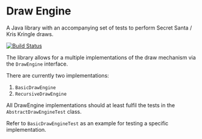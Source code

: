 Draw Engine
===========

A Java library with an accompanying set of tests to perform Secret Santa / Kris Kringle draws.

[![Build Status](https://travis-ci.org/peter-tackage/draw-engine.svg?branch=master)](https://travis-ci.org/peter-tackage/draw-engine)

The library allows for a multiple implementations of the draw mechanism via the `DrawEngine` interface.

There are currently two implementations:

  1.  `BasicDrawEngine`
  2.  `RecursiveDrawEngine`

All DrawEngine implementations should at least fulfil the tests in the `AbstractDrawEngineTest` class.

Refer to `BasicDrawEngineTest` as an example for testing a specific implementation.
